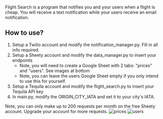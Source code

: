 Flight Search is a program that notifies you and your users when a flight is cheap.
You will receive a text notification while your users receive an email notification.

## How to use?
1. Setup a Twilio account and modify the notification_manager.py. Fill in all info required.
2. Setup a Sheety account and modify the data_manager.py to insert your endpoints
   - Note, you will need to create a Google Sheet with 2 tabs: "prices" and "users". See images at bottom
   - Note, you can leave the users Google Sheet empty if you only intend to use this for yourself.
3. Setup a Tequila account and modify the flight_search.py to insert your Tequila API key
4. In main.py, modify the ORIGIN_CITY_IATA and set it to your city's IATA.

Note, you can only make up to 200 requests per month on the free Sheety account. Upgrade your account for more requests.
![prices](https://user-images.githubusercontent.com/24804326/138363840-817a682d-941e-440e-87a3-37cced2a94c4.png)
![users](https://user-images.githubusercontent.com/24804326/138363849-f86e9a30-ecd7-4760-aa94-b3cb8546d63f.png)
